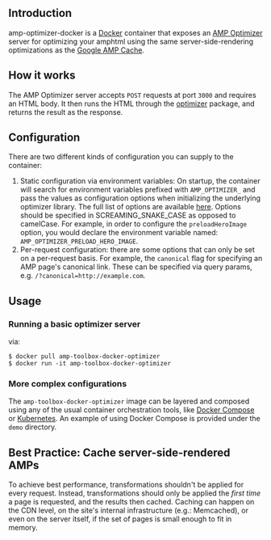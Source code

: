 ## Introduction

amp-optimizer-docker is a [Docker](https://www.docker.com/) container that exposes an [AMP Optimizer](https://github.com/ampproject/amp-toolbox/tree/main/packages/optimizer) server for optimizing your amphtml using the same server-side-rendering optimizations as the [Google AMP Cache](https://developers.google.com/amp/cache).

## How it works

The AMP Optimizer server accepts `POST` requests at port `3000` and requires an HTML body. It then runs the HTML through the [optimizer](https://github.com/ampproject/amp-toolbox/tree/main/packages/optimizer) package, and returns the result as the response.

## Configuration

There are two different kinds of configuration you can supply to the container:
1. Static configuration via environment variables: On startup, the container will search for environment variables prefixed with `AMP_OPTIMIZER_` and pass the values as configuration options when initializing the underlying optimizer library. The full list of options are available [here](https://github.com/ampproject/amp-toolbox/tree/main/packages/optimizer#options). Options should be specified in SCREAMING_SNAKE_CASE as opposed to camelCase. For example, in order to configure the `preloadHeroImage` option, you would declare the environment variable named: `AMP_OPTIMIZER_PRELOAD_HERO_IMAGE`.
2. Per-request configuration: there are some options that can only be set on a per-request basis. For example, the `canonical` flag for specifying an AMP page's canonical link. These can be specified via query params, e.g. `/?canonical=http://example.com`.

## Usage

### Running a basic optimizer server

 via:

```
$ docker pull amp-toolbox-docker-optimizer
$ docker run -it amp-toolbox-docker-optimizer
```

### More complex configurations

The `amp-toolbox-docker-optimizer` image can be layered and composed using any of the usual container orchestration tools, like [Docker Compose](https://docs.docker.com/compose/) or [Kubernetes](https://kubernetes.io/). An example of using Docker Compose is provided under the `demo` directory.

## Best Practice: Cache server-side-rendered AMPs

To achieve best performance, transformations shouldn't be applied for
every request. Instead, transformations should only be applied the *first time*
a page is requested, and the results then cached. Caching can happen on the CDN
level, on the site's internal infrastructure (e.g.: Memcached), or even on the
server itself, if the set of pages is small enough to fit in memory.
